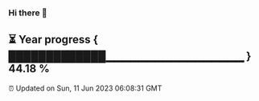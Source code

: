 ### Hi there 👋
⏳ Year progress { █████████████▁▁▁▁▁▁▁▁▁▁▁▁▁▁▁▁▁ } 44.18 %
---
⏰ Updated on Sun, 11 Jun 2023 06:08:31 GMT

